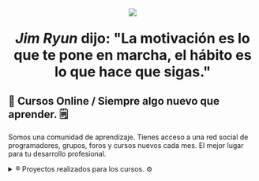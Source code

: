 <h1 align="center"><img src="https://www.azulschool.net/wp-content/uploads/2019/10/Azul-School-Logo-Oscuro.png" ><span><p> <cite>Jim Ryun</cite> dijo: "La motivación es lo que te pone en marcha, el hábito es lo que hace que sigas." </p></span> </h1>

 <div>
  <h2>📰 
Cursos Online / Siempre algo nuevo que aprender. 🗒️</h2>
 <p align-text="justify">Somos una comunidad de aprendizaje. Tienes acceso a una red social de programadores, grupos, foros y cursos nuevos cada mes. El mejor lugar para tu desarrollo profesional.</p>
 </div>


<details>
  <summary>®️ Proyectos realizados para los cursos. ⚙️</summary>

### 📲 Curso profesional de C++. 💻!!
- 🔄Proyecto 1. Traductor de fecha,
- ✖️Proyecto 2. Tablas de multiplicar, con menú.
- 📝Proyecto 3. Programa para calcular notas de alumnos.
- ➕➖Proyecto 4. Elabora una calculadora de matrices  Sumas y Restas.
- 💾Proyecto 5. Guardar datos de alumnos de una escuela.
- 🎥Proyecto 6. Proyecto Video Azul Web.
- 👥Proyecto 7. Sistema para guardar y buscar empleados en una empresa.
- 👩‍🏫Proyecto 8. Sistema para guardar información de maestros y sus materias.
- 🧮Proyecto 9. Calculadora.
### 📲 Curso profesional de HTML y CSS. 💻!!
- 🏵️P1.
- ✅P2
- 💱P3
- 📝P4
- 🗂️P5
</details>
